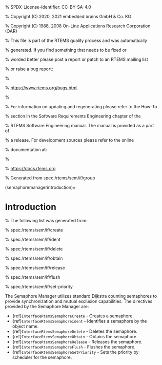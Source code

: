 % SPDX-License-Identifier: CC-BY-SA-4.0

% Copyright (C) 2020, 2021 embedded brains GmbH & Co. KG

% Copyright (C) 1988, 2008 On-Line Applications Research Corporation (OAR)

% This file is part of the RTEMS quality process and was automatically

% generated.  If you find something that needs to be fixed or

% worded better please post a report or patch to an RTEMS mailing list

% or raise a bug report:

%

% https://www.rtems.org/bugs.html

%

% For information on updating and regenerating please refer to the How-To

% section in the Software Requirements Engineering chapter of the

% RTEMS Software Engineering manual.  The manual is provided as a part of

% a release.  For development sources please refer to the online

% documentation at:

%

% https://docs.rtems.org

% Generated from spec:/rtems/sem/if/group

(semaphoremanagerintroduction)=

# Introduction

% The following list was generated from:

% spec:/rtems/sem/if/create

% spec:/rtems/sem/if/ident

% spec:/rtems/sem/if/delete

% spec:/rtems/sem/if/obtain

% spec:/rtems/sem/if/release

% spec:/rtems/sem/if/flush

% spec:/rtems/sem/if/set-priority

The Semaphore Manager utilizes standard Dijkstra counting semaphores to provide
synchronization and mutual exclusion capabilities. The directives provided by
the Semaphore Manager are:

- {ref}`InterfaceRtemsSemaphoreCreate` - Creates a semaphore.
- {ref}`InterfaceRtemsSemaphoreIdent` - Identifies a semaphore by the object
  name.
- {ref}`InterfaceRtemsSemaphoreDelete` - Deletes the semaphore.
- {ref}`InterfaceRtemsSemaphoreObtain` - Obtains the semaphore.
- {ref}`InterfaceRtemsSemaphoreRelease` - Releases the semaphore.
- {ref}`InterfaceRtemsSemaphoreFlush` - Flushes the semaphore.
- {ref}`InterfaceRtemsSemaphoreSetPriority` - Sets the priority by scheduler
  for the semaphore.
